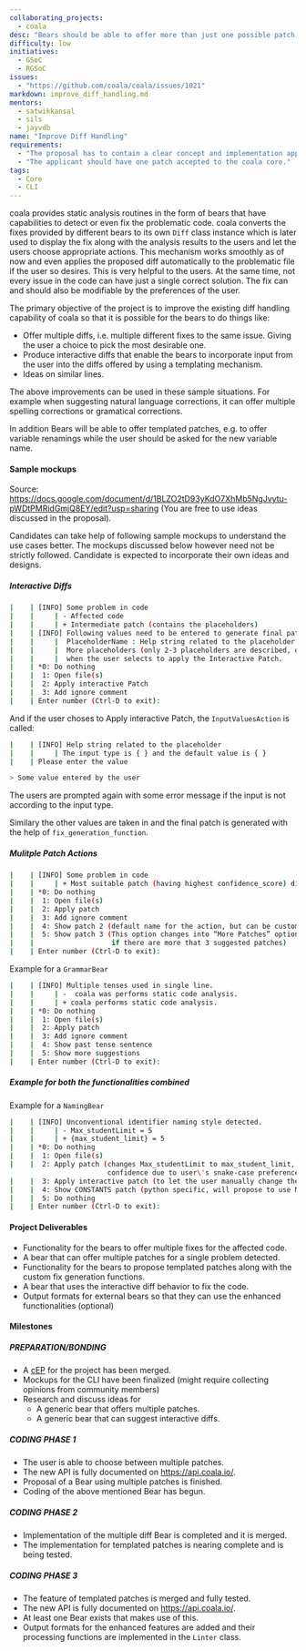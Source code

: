 ```yaml
---
collaborating_projects:
  - coala
desc: "Bears should be able to offer more than just one possible patch for an issue."
difficulty: low
initiatives:
  - GSoC
  - RGSoC
issues:
  - "https://github.com/coala/coala/issues/1021"
markdown: improve_diff_handling.md
mentors:
  - satwikkansal
  - sils
  - jayvdb
name: "Improve Diff Handling"
requirements:
  - "The proposal has to contain a clear concept and implementation approach."
  - "The applicant should have one patch accepted to the coala core."
tags:
  - Core
  - CLI
---
```

coala provides static analysis routines in the form of bears that have
capabilities to detect or even fix the problematic code. coala converts the
fixes provided by different bears to its own `Diff` class instance which is
later used to display the fix along with the analysis results to the users and
let the users choose appropriate actions. This mechanism works smoothly as of
now and even applies the proposed diff automatically to the problematic file
if the user so desires. This is very helpful to the users. At the same time,
not every issue in the code can have just a single correct solution. The fix
can and should also be modifiable by the preferences of the user.

The primary objective of the project is to improve the existing diff handling
capability of coala so that it is possible for the bears to do things like:

-  Offer multiple diffs, i.e. multiple different fixes to the same issue.
Giving the user a choice to pick the most desirable one.
- Produce interactive diffs that enable the bears to incorporate input from the user into the diffs offered by using a
templating mechanism.
- Ideas on similar lines.

The above improvements can be used in these sample situations. For example when
suggesting natural language corrections, it can offer multiple spelling
corrections or gramatical corrections.

In addition Bears will be able to offer templated patches, e.g. to offer
variable renamings while the user should be asked for the new variable name.

#### Sample mockups

Source: https://docs.google.com/document/d/1BLZO2tD93yKdO7XhMb5NgJvytu-pWDtPMRidGmjQ8EY/edit?usp=sharing (You are free to use ideas discussed in the proposal).

Candidates can take help of following sample mockups to understand the use
cases better. The mockups discussed below however need not be strictly
followed. Candidate is expected to incorporate their own ideas and designs.

##### Interactive Diffs

```sh
|    | [INFO] Some problem in code
|    |     | - Affected code
|    |     | + Intermediate patch (contains the placeholders)
|    | [INFO] Following values need to be entered to generate final patch.
|    |     |  PlaceholderName : Help string related to the placeholder.
|    |     |  More placeholders (only 2-3 placeholders are described, others(if any) can be displayed
|    |     |  when the user selects to apply the Interactive Patch.
|    | *0: Do nothing 
|    |  1: Open file(s)
|    |  2: Apply interactive Patch
|    |  3: Add ignore comment
|    | Enter number (Ctrl-D to exit):
```
And if the user choses to Apply interactive Patch, the `InputValuesAction` is
called:

```sh
|    | [INFO] Help string related to the placeholder
|    |     | The input type is { } and the default value is { }
|    | Please enter the value

> Some value entered by the user
```
The users are prompted again with some error message if the input is not
according to the input type.

Similary the other values are taken in and the final patch is generated with
the help of `fix_generation_function`.


##### Mulitple Patch Actions

```sh
|    | [INFO] Some problem in code
|    |     | + Most suitable patch (having highest confidence_score) displayed.
|    | *0: Do nothing
|    |  1: Open file(s)
|    |  2: Apply patch
|    |  3: Add ignore comment
|    |  4: Show patch 2 (default name for the action, but can be customized)
|    |  5: Show patch 3 (This option changes into “More Patches” option, 
|    |                   if there are more that 3 suggested patches)
|    | Enter number (Ctrl-D to exit):
```

Example for a `GrammarBear`
```sh
|    | [INFO] Multiple tenses used in single line.
|    |     | -  coala was performs static code analysis.
|    |     | + coala performs static code analysis.
|    | *0: Do nothing
|    |  1: Open file(s)
|    |  2: Apply patch
|    |  3: Add ignore comment
|    |  4: Show past tense sentence
|    |  5: Show more suggestions
|    | Enter number (Ctrl-D to exit):
```

##### Example for both the functionalities combined

Example for a `NamingBear`

```sh
|    | [INFO] Unconventional identifier naming style detected.
|    |     | - Max_studentLimit = 5
|    |     | + {max_student_limit} = 5
|    | *0: Do nothing
|    |  1: Open file(s)
|    |  2: Apply patch (changes Max_studentLimit to max_student_limit, has highest 
                        confidence due to user\'s snake-case preference in coafile)
|    |  3: Apply interactive patch (to let the user manually change the variable name)
|    |  4: Show CONSTANTS patch (python specific, will propose to use MAX_STUDENT_LIMIT)
|    |  5: Do nothing
|    | Enter number (Ctrl-D to exit):
```

#### Project Deliverables

- Functionality for the bears to offer multiple fixes for the affected code.
- A bear that can offer multiple patches for a single problem detected.
- Functionality for the bears to propose templated patches along with the custom fix generation functions.
- A bear that uses the interactive diff behavior to fix the code.
- Output formats for external bears so that they can use the enhanced functionalities (optional)


#### Milestones

##### PREPARATION/BONDING

* A [cEP](https://coala.io/cep) for the project has been merged.
* Mockups for the CLI have been finalized (might require collecting opinions from community members)
* Research and discuss ideas for
  - A generic bear that offers multiple patches.
  - A generic bear that can suggest interactive diffs.


##### CODING PHASE 1

* The user is able to choose between multiple patches.
* The new API is fully documented on <https://api.coala.io/>.
* Proposal of a Bear using multiple patches is finished.
* Coding of the above mentioned Bear has begun.

##### CODING PHASE 2

* Implementation of the multiple diff Bear is completed and it is merged.
* The implementation for templated patches is nearing complete and is
  being tested.

##### CODING PHASE 3

* The feature of templated patches is merged and fully tested.
* The new API is fully documented on <https://api.coala.io/>.
* At least one Bear exists that makes use of this.
* Output formats for the enhanced features are added and their processing
  functions are implemented in the `Linter` class.
